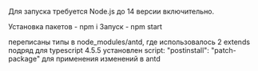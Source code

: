Для запуска требуется Node.js до 14 версии включительно.

Установка пакетов - npm i
Запуск - npm start

переписаны типы в node_modules/antd, где использовалось 2 extends подряд для typescript 4.5.5
установлен script: "postinstall": "patch-package" для применения изменений  в antd
